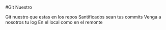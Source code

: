 #Git Nuestro

Git nuestro que estas en los repos
Santificados sean tus commits
Venga a nosotros tu log 
En el local como en el remonte